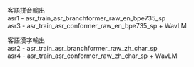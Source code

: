 客語拼音輸出  
asr1 - asr_train_asr_branchformer_raw_en_bpe735_sp  
asr3 - asr_train_asr_conformer_raw_en_bpe735_sp + WavLM  

客語漢字輸出  
asr2 - asr_train_asr_branchformer_raw_zh_char_sp  
asr4 - asr_train_asr_conformer_raw_zh_char_sp + WavLM  
